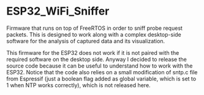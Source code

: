 # ESP32_WiFi_Sniffer
Firmware that runs on top of FreeRTOS in order to sniff probe request packets. This is designed to work along with a complex desktop-side software for the analysis of captured data and its visualization. 

This firmware for the ESP32 does not work if it is not paired with the required software on the desktop side. Anyway I decided to release the source code because it can be useful to understand how to work with the ESP32.
Notice that the code also relies on a small modification of sntp.c file from Espressif (just a boolean flag added as global variable, which is set to 1 when NTP works correctly), which is not released here.
